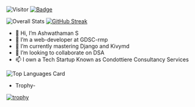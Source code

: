 ![Visitor](https://visitor-badge.laobi.icu/badge?page_id=Ashwaaahere.Ashwaaahere) [![Badge](https://cp-logo.vercel.app/codechef/ashwathaman)](https://www.codechef.com/users/ashwathaman)


![Overall Stats](https://github-readme-stats.vercel.app/api?username=Ashwaaahere&count_private=true&show_icons=true&hide=contribs) [![GitHub Streak](https://github-readme-streak-stats.herokuapp.com/?user=Ashwaaahere)](https://git.io/streak-stats)


- 👋 Hi, I’m Ashwathaman S
- 👀 I’m a web-developer at GDSC-rmp
- 🌱 I’m currently mastering Django and Kivymd
- 💞️ I’m looking to collaborate on DSA
- 📫 I own a Tech Startup Known as Condottiere Consultancy Services

![Top Languages Card](https://github-readme-stats.vercel.app/api/top-langs/?username=Ashwaaahere)



- Trophy-

[![trophy](https://github-profile-trophy.vercel.app/?username=Ashwaaahere)](https://github.com/ryo-ma/github-profile-trophy)
